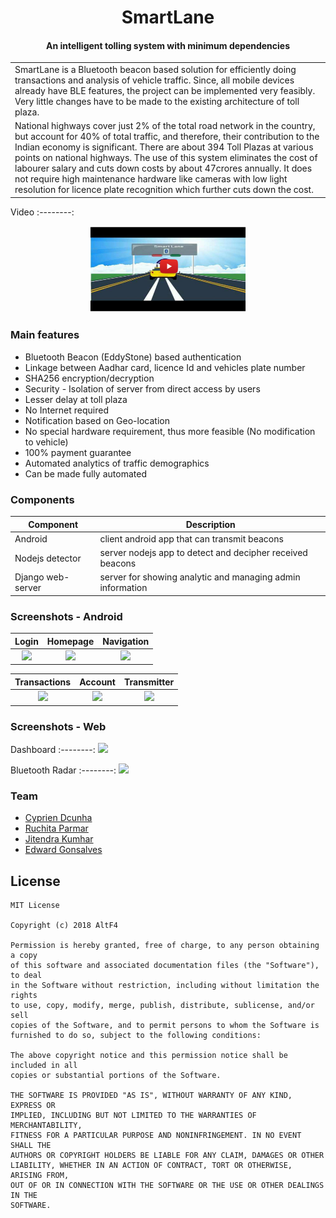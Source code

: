 
<h1 align="center">
  SmartLane
  <br>
</h1>


<h4 align="center">An intelligent tolling system with minimum dependencies</h4>

<table>
<tr>
<td>
SmartLane is a Bluetooth beacon based solution for efficiently doing transactions and analysis of vehicle traffic. Since, all mobile devices already have BLE features, the project can be implemented very feasibly. Very little changes have to be made to the existing architecture of toll plaza.
</td>
  
</tr>
<tr>
<td>
National highways cover just 2% of the total road network in the country, but account for 40% of total traffic, and therefore, their contribution to the Indian economy is significant. There are about 394 Toll Plazas at various points on national highways.
The use of this system eliminates the cost of labourer salary and cuts down costs by about 47crores annually. It does not require high maintenance hardware like cameras with low light resolution for licence plate recognition which further cuts down the cost.
</td>
</tr>
</table>

Video
:--------:
<p align="center">
  <a href="https://www.youtube.com/watch?v=ih314-rSN4E">
    <img src="art/youtube.jpg" width="50%">
  </a>
</p>

### Main features

* Bluetooth Beacon (EddyStone) based authentication
* Linkage between Aadhar card, licence Id and vehicles plate number
* SHA256 encryption/decryption
* Security - Isolation of server from direct access by users
* Lesser delay at toll plaza
* No Internet required
* Notification based on Geo-location
* No special hardware requirement, thus more feasible (No modification to vehicle)
* 100% payment guarantee
* Automated analytics of traffic demographics
* Can be made fully automated

### Components

Component               | Description
------------------- | -----------------------------------------
Android                     | client android app that can transmit beacons
Nodejs detector     | server nodejs app to detect and decipher received beacons
Django web-server | server for showing analytic and managing admin information

### Screenshots - Android

Login | Homepage | Navigation
:-------:|:--------:|:--------:
![](art/art1.png)  |  ![](art/art2.png) |  ![](art/art3.png)

Transactions | Account | Transmitter
:-------:|:--------:|:--------:
![](art/art4.png)  |  ![](art/art5.png) |  ![](art/art6.png)

### Screenshots - Web

Dashboard 
:--------:
![](art/dash.gif)

Bluetooth Radar 
:--------:
![](art/radar.gif)


### Team

* [Cyprien Dcunha](https://github.com/ccd97)
* [Ruchita Parmar](https://github.com/ruchitaparmar)
* [Jitendra Kumhar](https://github.com/jitendra9873)
* [Edward Gonsalves](https://github.com/ed-word)

## License

    MIT License

    Copyright (c) 2018 AltF4

    Permission is hereby granted, free of charge, to any person obtaining a copy
    of this software and associated documentation files (the "Software"), to deal
    in the Software without restriction, including without limitation the rights
    to use, copy, modify, merge, publish, distribute, sublicense, and/or sell
    copies of the Software, and to permit persons to whom the Software is
    furnished to do so, subject to the following conditions:

    The above copyright notice and this permission notice shall be included in all
    copies or substantial portions of the Software.

    THE SOFTWARE IS PROVIDED "AS IS", WITHOUT WARRANTY OF ANY KIND, EXPRESS OR
    IMPLIED, INCLUDING BUT NOT LIMITED TO THE WARRANTIES OF MERCHANTABILITY,
    FITNESS FOR A PARTICULAR PURPOSE AND NONINFRINGEMENT. IN NO EVENT SHALL THE
    AUTHORS OR COPYRIGHT HOLDERS BE LIABLE FOR ANY CLAIM, DAMAGES OR OTHER
    LIABILITY, WHETHER IN AN ACTION OF CONTRACT, TORT OR OTHERWISE, ARISING FROM,
    OUT OF OR IN CONNECTION WITH THE SOFTWARE OR THE USE OR OTHER DEALINGS IN THE
    SOFTWARE.
